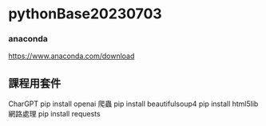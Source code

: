 # pythonBase20230703
### anaconda
https://www.anaconda.com/download

## 課程用套件
CharGPT
pip  install openai
爬蟲
pip  install beautifulsoup4
pip  install html5lib
網路處理
pip  install requests

